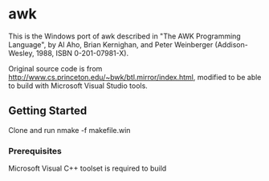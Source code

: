 # awk

This is the Windows port of awk described in "The AWK Programming Language",
by Al Aho, Brian Kernighan, and Peter Weinberger
(Addison-Wesley, 1988, ISBN 0-201-07981-X).

Original source code is from http://www.cs.princeton.edu/~bwk/btl.mirror/index.html, modified to be able to build with Microsoft Visual Studio tools.

## Getting Started

Clone and run nmake -f makefile.win

### Prerequisites

Microsoft Visual C++ toolset is required to build



